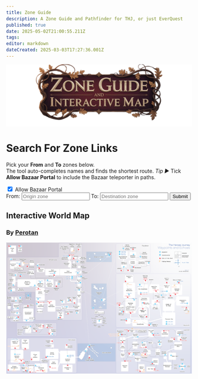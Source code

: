 ```yaml
---
title: Zone Guide
description: A Zone Guide and Pathfinder for THJ, or just EverQuest
published: true
date: 2025-05-02T21:00:55.211Z
tags: 
editor: markdown
dateCreated: 2025-03-03T17:27:36.001Z
---
```


![zone_guide_map_banner.png](/map/zone_guide_map_banner.png)
<div class="container">
  <h1>Search For Zone Links</h1>
  <!-- help text -->
  <p class="finder-explainer">
    Pick your <strong>From</strong> and <strong>To</strong> zones below.<br>
    The tool auto-completes names and finds the shortest route.
    <em>Tip&nbsp;►</em> Tick <strong>Allow Bazaar Portal</strong> to include the Bazaar teleporter in paths.
  </p>
  <form action="" id="searchForm">
    <div class="checkbox-group">
      <input type="checkbox" id="isBazaarPortalAllowed" name="isBazaarPortalAllowed" checked>
      <label for="isBazaarPortalAllowed">Allow Bazaar Portal</label>
    </div>
    From:
    <input list="zones" name="from" id="from" placeholder="Origin zone">
    To:
    <input list="zones" name="to" id="to" placeholder="Destination zone">
    <datalist id="zones"></datalist>
    <button type="submit">Submit</button>
  </form>
  <div id="results"></div>
</div>
<h2 id="world-map">Interactive World Map</h2>
<h3>By <a href="https://github.com/perotan/thj-waypoints/blob/ad0b7a52305ae81fb4fa319a0d0259a446ee0fa0/thj-waypoints.png" target="_blank" rel="noopener">Perotan</a></h3>
<div class="map-wrapper">
  <img id="thjZoneMap" src="/map/thj-waypoints.png" alt="THJ Zone Map">
</div>
